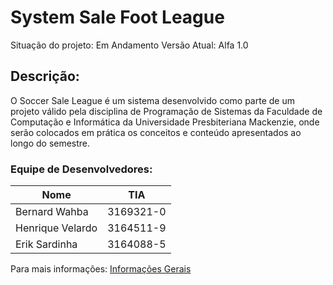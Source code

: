 # System Sale Foot League

Situação do projeto: Em Andamento       Versão Atual: Alfa 1.0

## Descrição: 
O Soccer Sale League é um sistema desenvolvido como parte de um projeto válido pela disciplina de Programação de Sistemas da Faculdade de Computação e Informática da Universidade Presbiteriana Mackenzie, onde serão colocados em prática os conceitos e conteúdo apresentados ao longo do semestre. 

### Equipe de Desenvolvedores:
|     Nome      |  TIA   |
|---------------|--------|
|Bernard Wahba|3169321-0| 
|Henrique Velardo|3164511-9|
|Erik Sardinha |3164088-5|

Para mais informações: [Informações Gerais](https://github.com/ErikSardinha/projeto-programacao/wiki) 

